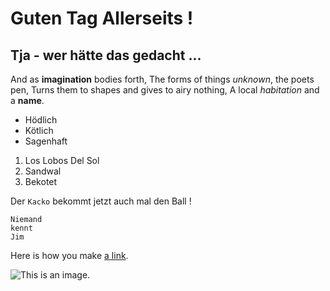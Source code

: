 # Guten Tag Allerseits !

## Tja - wer hätte das gedacht ...

And as **imagination** bodies forth,
The forms of things *unknown*, the poets pen,
Turns them to shapes and gives to airy nothing,
A local *habitation* and a **name**.

- Hödlich
- Kötlich
- Sagenhaft

1. Los Lobos Del Sol
2. Sandwal
3. Bekotet

Der `Kacko` bekommt jetzt auch mal den Ball !

```
Niemand
kennt
Jim
```

Here is how you make [a link](https://www.wikipedia.org/).

![This is an image.](https://github.com/yihui/xaringan/releases/download/v0.0.2/karl-moustache.jpg)
